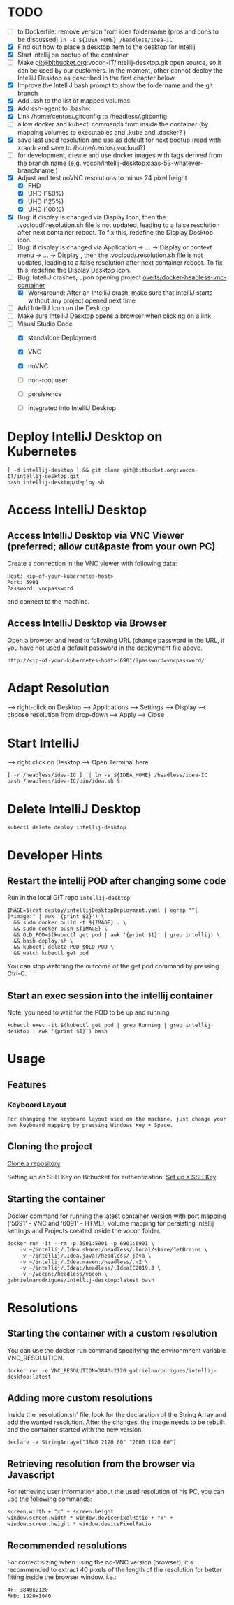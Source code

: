 # TODO
* [ ] to Dockerfile: remove version from idea foldername (pros and cons to be discussed)
      `ln -s ${IDEA_HOME} /headless/idea-IC`
* [x] Find out how to place a desktop item to the desktop for intellij
* [x] Start intellij on bootup of the container
* [ ] Make git@bitbucket.org:vocon-IT/intellij-desktop.git open source, so it can be used by our customers. In the moment, other cannot deploy the IntelliJ Desktop as described in the first chapter below
* [x] Improve the IntelliJ bash prompt to show the foldername and the git branch
* [x] Add .ssh to the list of mapped volumes
* [x] Add ssh-agent to .bashrc
* [x] Link /home/centos/.gitconfig to /headless/.gitconfig
* [ ] allow docker and kubectl commands from inside the container (by mapping volumes to executables and .kube and .docker? )
* [x] save last used resolution and use as default for next bootup (read with xrandr and save to /home/centos/.vocloud?)
* [ ] for development, create and use docker images with tags derived from the branch name (e.g. vocon/intellij-desktop:caas-53-whatever-branchname )
* [x] Adjust and test noVNC resolutions to minus 24 pixel height
  * [x] FHD
  * [x] UHD (150%)
  * [x] UHD (125%)
  * [x] UHD (100%)
* [x] Bug: if display is changed via Display Icon, then the .vocloud/.resolution.sh file is not updated, leading to a false resolution after next container reboot. To fix this, redefine the Display Desktop icon.
* [ ] Bug: if display is changed via Application -> ... -> Display or context menu -> ... -> Display , then the .vocloud/.resolution.sh file is not updated, leading to a false resolution after next container reboot. To fix this, redefine the Display Desktop icon.
* [ ] Bug: IntelliJ crashes, upon opening project [oveits/docker-headless-vnc-container](https://github.com/oveits/docker-headless-vnc-container) 
  * [x] Workaround: After an IntelliJ crash, make sure that IntelliJ starts without any project opened next time
* [ ] Add IntelliJ Icon on the Desktop
* [ ] Make sure IntelliJ Desktop opens a browser when clicking on a link
* [ ] Visual Studio Code
  * [x] standalone Deployment
  * [x] VNC
  * [x] noVNC
  * [ ] non-root user
  * [ ] persistence
  * [ ] integrated into IntelliJ Desktop

  
# Deploy IntelliJ Desktop on Kubernetes

```
[ -d intellij-desktop ] && git clone git@bitbucket.org:vocon-IT/intellij-desktop.git
bash intellij-desktop/deploy.sh
```

# Access IntelliJ Desktop

## Access IntelliJ Desktop via VNC Viewer (preferred; allow cut&paste from your own PC)

Create a connection in the VNC viewer with following data:
```
Host: <ip-of-your-kubernetes-host>
Port: 5901
Password: vncpassword
```
and connect to the machine.

## Access IntelliJ Desktop via Browser

Open a browser and head to following URL (change password in the URL, if you have not used a default password in the deployment file above.

```
http://<ip-of-your-kubernetes-host>:6901/?password=vncpassword/
```

# Adapt Resolution

--> right-click on Desktop
--> Applications
--> Settings
--> Display
--> choose resolution from drop-down
--> Apply
--> Close

# Start IntelliJ

--> right click on Desktop --> Open Terminal here
```
[ -r /headless/idea-IC ] || ln -s ${IDEA_HOME} /headless/idea-IC
bash /headless/idea-IC/bin/idea.sh &
```

# Delete IntelliJ Desktop

```
kubectl delete deploy intellij-desktop
```

# Developer Hints

## Restart the intellij POD after changing some code

Run in the local GIT repo `intellij-desktop`:
```
IMAGE=$(cat deploy/intellijDesktopDeployment.yaml | egrep "^[ ]*image:" | awk '{print $2}') \
  && sudo docker build -t ${IMAGE} . \
  && sudo docker push ${IMAGE} \
  && OLD_POD=$(kubectl get pod | awk '{print $1}' | grep intellij) \
  && bash deploy.sh \
  && kubectl delete POD $OLD_POD \
  && watch kubectl get pod
```
You can stop watching the outcome of the get pod command by pressing Ctrl-C.

## Start an exec session into the intellij container

Note: you need to wait for the POD to be up and running

```
kubectl exec -it $(kubectl get pod | grep Running | grep intellij-desktop | awk '{print $1}') bash
```

# Usage

## Features

### Keyboard Layout

	For changing the keyboard layout used on the machine, just change your own keyboard mapping by pressing Windows Key + Space.

## Cloning the project

[Clone a repository](https://confluence.atlassian.com/bitbucket/clone-a-repository-223217891.html)

Setting up an SSH Key on Bitbucket for authentication:
[Set up a SSH Key](https://confluence.atlassian.com/bitbucket/set-up-an-ssh-key-728138079.html#SetupanSSHkey-ssh2).

## Starting the container

Docker command for running the latest container version with port mapping ('5091' - VNC and '6091' - HTML), volume mapping for persisting Intellij settings and Projects created inside the vocon folder.

	docker run -it --rm -p 5901:5901 -p 6901:6901 \
		-v ~/intellij/.Idea.share:/headless/.local/share/JetBrains \
		-v ~/intellij/.Idea.java:/headless/.java \
		-v ~/intellij/.Idea.maven:/headless/.m2 \
		-v ~/intellij/.Idea:/headless/.IdeaIC2019.3 \
		-v ~/vocon:/headless/vocon \
	gabrielnarodrigues/intellij-desktop:latest bash

# Resolutions

## Starting the container with a custom resolution

You can use the docker run command specifying the environmnent variable VNC_RESOLUTION.

    docker run -e VNC_RESOLUTION=3840x2120 gabrielnarodrigues/intellij-desktop:latest

## Adding more custom resolutions

Inside the 'resolution.sh' file, look for the declaration of the String Array and add the wanted resolution. After the changes, the image needs to be rebuilt and the container started with the new version.

    declare -a StringArray=("3840 2120 60" "2000 1120 60")

## Retrieving resolution from the browser via Javascript

For retrieving user information about the used resolution of his PC, you can use the following commands:

    screen.width + "x" + screen.height
    window.screen.width * window.devicePixelRatio + "x" + window.screen.height * window.devicePixelRatio

## Recommended resolutions

For correct sizing when using the no-VNC version (browser), it's recommended to extract 40 pixels of the length of the resolution for better fitting inside the browser window. i.e.:

    4k: 3840x2120
    FHD: 1920x1040

